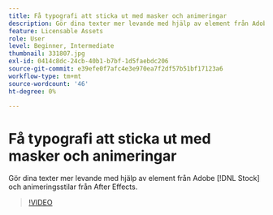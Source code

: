 ```yaml
---
title: Få typografi att sticka ut med masker och animeringar
description: Gör dina texter mer levande med hjälp av element från Adobe [!DNL Stock] och animeringsstilar från After Effects
feature: Licensable Assets
role: User
level: Beginner, Intermediate
thumbnail: 331807.jpg
exl-id: 0414c8dc-24cb-40b1-b7bf-1d5faebdc206
source-git-commit: e39efe0f7afc4e3e970ea7f2df57b51bf17123a6
workflow-type: tm+mt
source-wordcount: '46'
ht-degree: 0%

---
```


# Få typografi att sticka ut med masker och animeringar

Gör dina texter mer levande med hjälp av element från Adobe [!DNL Stock] och animeringsstilar från After Effects.

>[!VIDEO](https://video.tv.adobe.com/v/331807?hidetitle=true)
